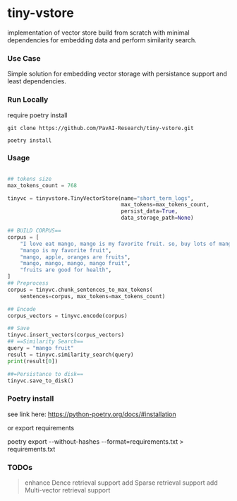 # tiny-vstore
implementation of vector store build from scratch with minimal dependencies for embedding data and perform similarity search.

### Use Case
Simple solution for embedding vector storage with persistance support and least dependencies. 


### Run Locally
require poetry install
```
git clone https://github.com/PavAI-Research/tiny-vstore.git

poetry install 

```

### Usage
```python

## tokens size
max_tokens_count = 768

tinyvc = tinyvstore.TinyVectorStore(name="short_term_logs",
                                    max_tokens=max_tokens_count,
                                    persist_data=True,
                                    data_storage_path=None)

## BUILD CORPUS==
corpus = [
    "I love eat mango, mango is my favorite fruit. so, buy lots of mangon today because we need eat lots of healthy food.",
    "mango is my favorite fruit",
    "mango, apple, oranges are fruits",
    "mango, mango, mango, mango fruit",
    "fruits are good for health",
]
## Preprocess
corpus = tinyvc.chunk_sentences_to_max_tokens(
    sentences=corpus, max_tokens=max_tokens_count)

## Encode
corpus_vectors = tinyvc.encode(corpus)

## Save
tinyvc.insert_vectors(corpus_vectors)
## ==Similarity Search==
query = "mango fruit"
result = tinyvc.similarity_search(query)
print(result[0])

##=Persistance to disk==
tinyvc.save_to_disk()

```

### Poetry install 
see link here: https://python-poetry.org/docs/#installation

or export requirements

poetry export --without-hashes --format=requirements.txt > requirements.txt

### TODOs

> enhance Dence retrieval support
> add Sparse retrieval support 
> add Multi-vector retrieval support 

